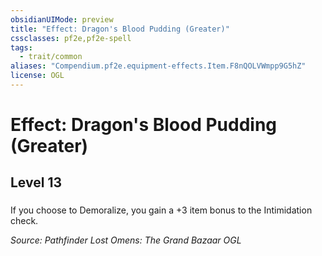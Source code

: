 ```yaml
---
obsidianUIMode: preview
title: "Effect: Dragon's Blood Pudding (Greater)"
cssclasses: pf2e,pf2e-spell
tags:
  - trait/common
aliases: "Compendium.pf2e.equipment-effects.Item.F8nQOLVWmpp9G5hZ"
license: OGL
---
```

# Effect: Dragon's Blood Pudding (Greater)
## Level 13
### 






If you choose to Demoralize, you gain a +3 item bonus to the Intimidation check.

*Source: Pathfinder Lost Omens: The Grand Bazaar*
*OGL*
